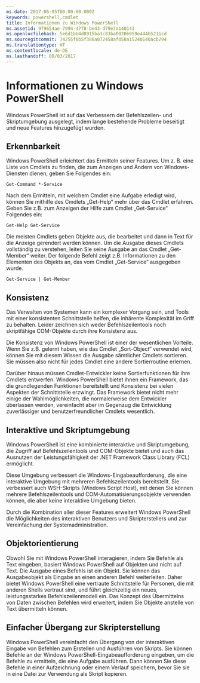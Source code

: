 ```yaml
---
ms.date: 2017-06-05T00:00:00.000Z
keywords: powershell,cmdlet
title: Informationen zu Windows PowerShell
ms.assetid: 979654ae-7994-47f8-be43-d79e7a140143
ms.openlocfilehash: 5e6d1bb4d8915ba3c83ba0020b959e444b5211cd
ms.sourcegitcommit: 74255f0b5f386a072458af058a15240140acb294
ms.translationtype: HT
ms.contentlocale: de-DE
ms.lasthandoff: 08/03/2017
---
```

# <a name="about-windows-powershell"></a>Informationen zu Windows PowerShell
Windows PowerShell ist auf das Verbessern der Befehlszeilen- und Skriptumgebung ausgelegt, indem lange bestehende Probleme beseitigt und neue Features hinzugefügt wurden.

## <a name="discoverability"></a>Erkennbarkeit
Windows PowerShell erleichtert das Ermitteln seiner Features. Um z. B. eine Liste von Cmdlets zu finden, die zum Anzeigen und Ändern von Windows-Diensten dienen, geben Sie Folgendes ein:

```
Get-Command *-Service
```

Nach dem Ermitteln, mit welchem Cmdlet eine Aufgabe erledigt wird, können Sie mithilfe des Cmdlets „Get-Help“ mehr über das Cmdlet erfahren. Geben Sie z.B. zum Anzeigen der Hilfe zum Cmdlet „Get-Service“ Folgendes ein:

```
Get-Help Get-Service
```
Die meisten Cmdlets geben Objekte aus, die bearbeitet und dann in Text für die Anzeige gerendert werden können. Um die Ausgabe dieses Cmdlets vollständig zu verstehen, leiten Sie seine Ausgabe an das Cmdlet „Get-Member“ weiter. Der folgende Befehl zeigt z.B. Informationen zu den Elementen des Objekts an, das vom Cmdlet „Get-Service“ ausgegeben wurde.

```
Get-Service | Get-Member
```

## <a name="consistency"></a>Konsistenz
Das Verwalten von Systemen kann ein komplexer Vorgang sein, und Tools mit einer konsistenten Schnittstelle helfen, die inhärente Komplexität im Griff zu behalten. Leider zeichnen sich weder Befehlszeilentools noch skriptfähige COM-Objekte durch ihre Konsistenz aus.

Die Konsistenz von Windows PowerShell ist einer der wesentlichen Vorteile. Wenn Sie z.B. gelernt haben, wie das Cmdlet „Sort-Object“ verwendet wird, können Sie mit diesem Wissen die Ausgabe sämtlicher Cmdlets sortieren. Sie müssen also nicht für jedes Cmdlet eine andere Sortierroutine erlernen.

Darüber hinaus müssen Cmdlet-Entwickler keine Sortierfunktionen für ihre Cmdlets entwerfen. Windows PowerShell bietet ihnen ein Framework, das die grundlegenden Funktionen bereitstellt und Konsistenz bei vielen Aspekten der Schnittstelle erzwingt. Das Framework bietet nicht mehr einige der Wahlmöglichkeiten, die normalerweise dem Entwickler überlassen werden, vereinfacht aber im Gegenzug die Entwicklung zuverlässiger und benutzerfreundlicher Cmdlets wesentlich.

## <a name="interactive-and-scripting-environments"></a>Interaktive und Skriptumgebung
Windows PowerShell ist eine kombinierte interaktive und Skriptumgebung, die Zugriff auf Befehlszeilentools und COM-Objekte bietet und auch das Ausnutzen der Leistungsfähigkeit der .NET Framework Class Library (FCL) ermöglicht.

Diese Umgebung verbessert die Windows-Eingabeaufforderung, die eine interaktive Umgebung mit mehreren Befehlszeilentools bereitstellt. Sie verbessert auch WSH-Skripts (Windows Script Host), mit denen Sie können mehrere Befehlszeilentools und COM-Automatisierungsobjekte verwenden können, die aber keine interaktive Umgebung bieten.

Durch die Kombination aller dieser Features erweitert Windows PowerShell die Möglichkeiten des interaktiven Benutzers und Skripterstellers und zur Vereinfachung der Systemadministration.

## <a name="object-orientation"></a>Objektorientierung
Obwohl Sie mit Windows PowerShell interagieren, indem Sie Befehle als Text eingeben, basiert Windows PowerShell auf Objekten und nicht auf Text. Die Ausgabe eines Befehls ist ein Objekt. Sie können das Ausgabeobjekt als Eingabe an einen anderen Befehl weiterleiten. Daher bietet Windows PowerShell eine vertraute Schnittstelle für Personen, die mit anderen Shells vertraut sind, und führt gleichzeitig ein neues, leistungsstarkes Befehlszeilenmodell ein. Das Konzept des Übermittelns von Daten zwischen Befehlen wird erweitert, indem Sie Objekte anstelle von Text übermitteln können.

## <a name="easy-transition-to-scripting"></a>Einfacher Übergang zur Skripterstellung
Windows PowerShell vereinfacht den Übergang von der interaktiven Eingabe von Befehlen zum Erstellen und Ausführen von Skripts. Sie können Befehle an der Windows PowerShell-Eingabeaufforderung eingeben, um die Befehle zu ermitteln, die eine Aufgabe ausführen. Dann können Sie diese Befehle in einer Aufzeichnung oder einem Verlauf speichern, bevor Sie sie in eine Datei zur Verwendung als Skript kopieren.

